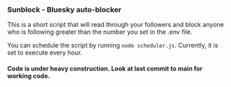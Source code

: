 ### Sunblock - Bluesky auto-blocker

This is a short script that will read through your followers and block anyone who is following greater than the number 
you set in the .env file. 

You can schedule the script by running `node scheduler.js`. Currently, it is set to execute every hour.

#### Code is under heavy construction. Look at last commit to main for working code.
